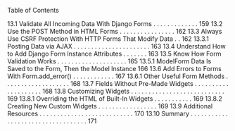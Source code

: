 Table of Contents

13.1 Validate All Incoming Data With Django Forms . . . . . . . . . . . . . 159
13.2 Use the POST Method in HTML Forms . . . . . . . . . . . . . . . . 162
13.3 Always Use CSRF Protection With HTTP Forms That Modify Data . . 162
13.3.1 Posting Data via AJAX . . . . . . . . . . . . . . . . . . . . . . 163
13.4 Understand How to Add Django Form Instance Attributes . . . . . . . 163
13.5 Know How Form Validation Works . . . . . . . . . . . . . . . . . . . . 165
13.5.1 ModelForm Data Is Saved to the Form, Then the Model Instance 166
13.6 Add Errors to Forms With Form.add_error() . . . . . . . . . . . . 167
13.6.1 Other Useful Form Methods . . . . . . . . . . . . . . . . . . . 168
13.7 Fields Without Pre-Made Widgets . . . . . . . . . . . . . . . . . . . . 168
13.8 Customizing Widgets . . . . . . . . . . . . . . . . . . . . . . . . . . . 169
13.8.1 Overriding the HTML of Built-In Widgets . . . . . . . . . . . 169
13.8.2 Creating New Custom Widgets . . . . . . . . . . . . . . . . . 169
13.9 Additional Resources . . . . . . . . . . . . . . . . . . . . . . . . . . . 170
13.10 Summary . . . . . . . . . . . . . . . . . . . . . . . . . . . . . . . . . . 171
